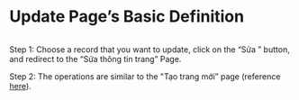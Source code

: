 # Update Page’s Basic Definition

<figure><img src="https://lh7-rt.googleusercontent.com/docsz/AD_4nXdf2mN_odXu5lRUgCzy8vVFvKkKXLEYk1DmulKzTatOyNxTPETP5UcVtOskQTHReX99rieeDvc9UMoV-EHMHsFwQtUwWF4zIkf9JtlhEytJj4cPudpIgPMYmM1CUazE7QY9_3yjSOEnwavcipznkDndMN9f8zrcXITn10bJvYoVVfSwQFFTE4Y?key=CZ89Z8QbD4X9YTRzADcgIQ" alt=""><figcaption></figcaption></figure>

Step 1: Choose a record that you want to update, click on the “Sửa ” button, and redirect to the “Sửa thông tin trang” Page.

Step 2: The operations are similar to the "Tạo trang mới” page (reference [here](create-pages-basic-definition.md)).
